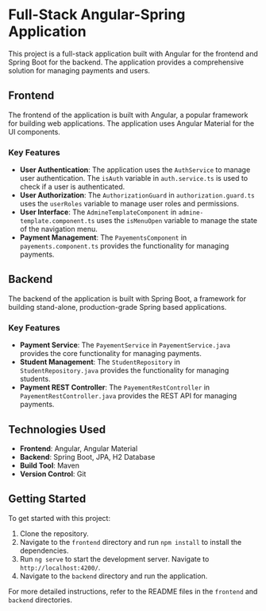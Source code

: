 

# Full-Stack Angular-Spring Application

This project is a full-stack application built with Angular for the frontend and Spring Boot for the backend. The application provides a comprehensive solution for managing payments and users.

## Frontend

The frontend of the application is built with Angular, a popular framework for building web applications. The application uses Angular Material for the UI components.

### Key Features

- **User Authentication**: The application uses the `AuthService` to manage user authentication. The `isAuth` variable in `auth.service.ts` is used to check if a user is authenticated.
- **User Authorization**: The `AuthorizationGuard` in `authorization.guard.ts` uses the `userRoles` variable to manage user roles and permissions.
- **User Interface**: The `AdmineTemplateComponent` in `admine-template.component.ts` uses the `isMenuOpen` variable to manage the state of the navigation menu.
- **Payment Management**: The `PayementsComponent` in `payements.component.ts` provides the functionality for managing payments.

## Backend

The backend of the application is built with Spring Boot, a framework for building stand-alone, production-grade Spring based applications.

### Key Features

- **Payment Service**: The `PayementService` in `PayementService.java` provides the core functionality for managing payments.
- **Student Management**: The `StudentRepository` in `StudentRepository.java` provides the functionality for managing students.
- **Payment REST Controller**: The `PayementRestController` in `PayementRestController.java` provides the REST API for managing payments.

## Technologies Used

- **Frontend**: Angular, Angular Material
- **Backend**: Spring Boot, JPA, H2 Database
- **Build Tool**: Maven
- **Version Control**: Git

## Getting Started

To get started with this project:

1. Clone the repository.
2. Navigate to the `frontend` directory and run `npm install` to install the dependencies.
3. Run `ng serve` to start the development server. Navigate to `http://localhost:4200/`.
4. Navigate to the `backend` directory and run the application.

For more detailed instructions, refer to the README files in the `frontend` and `backend` directories.

